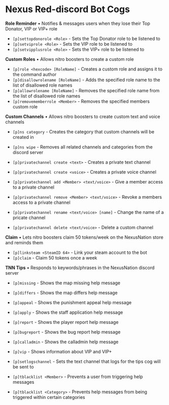 # Nexus Red-discord Bot Cogs


**Role Reminder** • Notifies & messages users when they lose their Top Donator, VIP or VIP+ role 

  - `[p]settopdonorole <Role>` - Sets the Top Donator role to be listened to
  - `[p]setviprole <Role>` - Sets the VIP role to be listened to
  - `[p]setvipplusrole <Role>` - Sets the VIP+ role to be listened to

**Custom Roles** • Allows nitro boosters to create a custom role

  - `[p]role <hexcode> [RoleName]` - Creates a custom role and assigns it to the command author
  - `[p]disallowrolename [RoleName]` - Adds the specified role name to the list of disallowed role names
  - `[p]allowrolename [RoleName]` - Removes the specified role name from the list of disallowed role names
  - `[p]removememberrole <Member>` - Removes the specified members custom role

**Custom Channels** • Allows nitro boosters to create custom text and voice channels

  - `[p]ns category` - Creates the category that custom channels will be created in
  - `[p]ns wipe` - Removes all related channels and categories from the discord server

  - `[p]privatechannel create <text>` - Creates a private text channel
  - `[p]privatechannel create <voice>` - Creates a private voice channel
  - `[p]privatechannel add <Member> <text/voice>` - Give a member access to a private channel
  - `[p]privatechannel remove <Member> <text/voice>` - Revoke a members access to a private channel
  - `[p]privatechannel rename <text/voice> [name]` - Change the name of a pricate channel
  - `[p]privatechannel delete <text/voice>` - Delete a custom channel

**Claim** • Lets nitro boosters claim 50 tokens/week on the NexusNation store and reminds them 

  - `[p]linksteam <SteamID 64>` - Link your steam account to the bot
  - `[p]claim` - Claim 50 tokens once a week

**TNN Tips** • Responds to keywords/phrases in the NexusNation discord server

  - `[p]missing` - Shows the map missing help message
  - `[p]differs` - Shows the map differs help message
  - `[p]appeal` - Shows the punishment appeal help message
  - `[p]apply` - Shows the staff application help message
  - `[p]report` - Shows the player report help message
  - `[p]bugreport` - Shows the bug report help message
  - `[p]calladmin` - Shows the calladmin help message
  - `[p]vip` - Shows information about VIP and VIP+

  - `[p]setlogschannel` - Sets the text channel that logs for the tips cog will be sent to

  - `[p]tblacklist <Member>` - Prevents a user from triggering help messages
  - `[p]tblacklist <Category>` - Prevents help messages from being triggered within certain categories